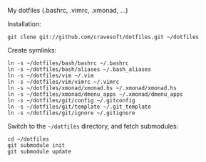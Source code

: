 My dotfiles (.bashrc, .vimrc, .xmonad, ...)

Installation:

    git clone git://github.com/cravesoft/dotfiles.git ~/dotfiles

Create symlinks:

    ln -s ~/dotfiles/bash/bashrc ~/.bashrc
    ln -s ~/dotfiles/bash/aliases ~/.bash_aliases
    ln -s ~/dotfiles/vim ~/.vim
    ln -s ~/dotfiles/vim/vimrc ~/.vimrc
    ln -s ~/dotfiles/xmonad/xmonad.hs ~/.xmonad/xmonad.hs
    ln -s ~/dotfiles/xmonad/dmenu_apps ~/.xmonad/dmenu_apps
    ln -s ~/dotfiles/git/config ~/.gitconfig
    ln -s ~/dotfiles/git/template ~/.git_template
    ln -s ~/dotfiles/git/ignore ~/.gitignore

Switch to the `~/dotfiles` directory, and fetch submodules:

    cd ~/dotfiles
    git submodule init
    git submodule update
